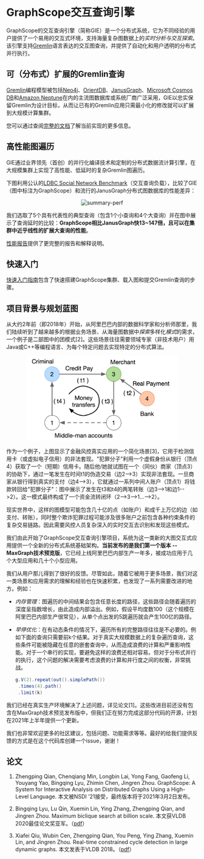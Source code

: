 # GraphScope交互查询引擎

GraphScope的交互查询引擎（简称GIE）是一个分布式系统，它为不同经验的用户提供了一个易用的交互式环境，支持海量复杂图数据上的*实时分析与交互探索*。该引擎支持[Gremlin](http://tinkerpop.apache.org/)语言表达的交互图查询，并提供了自动化和用户透明的分布式并行执行。


## 可（分布式）扩展的Gremlin查询

[Gremlin](http://tinkerpop.apache.org/)编程模型被包括[Neo4j](https://neo4j.com/)、[OrientDB](https://www.orientdb.org/)、[JanusGraph](https://janusgraph.org/)、[Microsoft Cosmos DB](https://azure.microsoft.com/en-us/services/cosmos-db/)和[Amazon Neptune](https://aws.amazon.com/neptune/)在内的主流图数据库或系统厂商广泛采用，GIE以忠实保留Gremlin为设计目标，从而让已有的Gremlin应用只需最小化的修改就可以扩展到大规模计算集群。

您可以通过查阅[完整的文档](https://graphscope.io/docs/interactive_engine.html)了解当前实现的更多信息。


## 高性能图遍历

GIE通过业界领先（首创）的并行化编译技术和定制的分布式数据流计算引擎，在大规模集群上实现了高性能、低延时的复杂Gremlin图遍历。

下图利用公认的[LDBC Social Network Benchmark](http://ldbcouncil.org/benchmarks/snb)（交互查询负载），比较了GIE（图中标注为GraphScope）和流行的JanusGraph分布式图数据库的性能差异：

<div align="center">
    <img src="benchmark/figures/summary.jpg" width="500" alt="summary-perf">
</div>

我们选取了5个具有代表性的典型查询（包含1个小查询和4个大查询）并在图中展示了查询延时的比较：**GraphScope相比JanusGraph快13~147倍，且可以在集群中近乎线性的扩展大查询的性能**。

[性能报告](benchmark)提供了更完整的报告和解释说明。


## 快速入门

[快速入门指南](https://graphscope.io/docs/interactive_engine.html#connecting-gremlin-within-python)包含了快速搭建GraphScope集群、载入图和提交Gremlin查询的步骤。


## <a name="background_roadmap"></a>项目背景与规划蓝图

从大约2年前（即2018年）开始，从阿里巴巴内部的数据科学家和分析师那里，我们陆续听到了越来越多的根据业务场景、从海量图数据中*探索*多样化*模式*的需求，一个例子是二部图中的团模式[2]。这些场景往往需要领域专家（非技术用户）用Java或C++等编程语言、为每个特定问题去实现特定的分布式算法。

<div align="center">
    <img src="../docs/images/cycle_detection.png" width="400" alt="An example graph model for fraud detection.">
</div>

作为一个例子，上图显示了金融风控真实应用的一个简化场景[3]，它用于检测信用卡（或虚拟电子信用）的非法套现。"犯罪分子"利用一个虚假身份从银行（顶点4）获取了一个（短期）信用卡。随后他/她就试图在一个（同伙）商家（顶点3）的协助下，通过一笔发生在时间t1的伪造交易（边2-->3）实现非法套现。一旦商家从银行得到真实的支付（边4-->3），它就通过一系列中间人账户（顶点1）将钱款转回给"犯罪分子"：图中展示了发生在t3和t4的两笔转账（边3-->1和边1-->2）。这一模式最终构成了一个资金流转闭环（2-->3-->1...-->2）。

现实世界中，这样的图模型可能包含几十亿的点（如账户）和成千上万亿的边（如支付、转账），同时整个欺诈犯罪过程可能涉及很多账户之前包含各种约束条件的复杂交易链路。因此需要风控人员复杂深入的实时交互去识别和发现这些模式。

我们由此开始了GraphScope交互查询引擎项目，系统为这一类新的大图交互式应用提供一个全新的分布式系统基础架构。**当前发布的是我们第一个版本 -- MaxGraph技术预览版**，它已经上线阿里巴巴内部生产一年多，被成功应用于几个大型应用和几十个小型应用。

我们从用户那儿得到了很好的反馈。尽管如此，随着它被用于更多场景，我们对这一类场景和应用需求的理解和经验也在快速积累，也发现了一系列需要改进的地方。例如：

* *内存管理*：图遍历的中间结果会包含任意长度的路径，这些路径会随着遍历的深度呈指数增长，由此造成内部溢出。例如，假设平均度数100（这个规模在阿里巴巴内部生产很常见），从单个点出发的5跳遍历就会产生100亿的路径。

* *早停优化*：在有动态条件的情况下，遍历所有的完整路径往往是不必要的。例如下面的查询只需要前k个结果。对于真实大规模数据上的复杂遍历查询，这些条件可能被隐藏在任意的嵌套查询中，从而造成浪费的计算和严重影响性能。对于一个串行的实现，要避免这样的浪费还相对容易。但对于分布式并行的执行，这个问题的解决需要考虑浪费的计算和并行度之间的权衡，非常挑战。

    ```java
    g.V(2).repeat(out().simplePath())
     .times(4).path()
     .limit(k)
    ```

我们已经在真实生产环境解决了上述问题，详见论文[1]。这些改进目前还没有包含在MaxGraph技术预览发布版中，但我们正在努力完成这部分代码的开源，计划在2021年上半年提供一个更新。

我们也非常欢迎更多的社区建议，包括问题、功能需求等等。最好的给我们提供反馈的方式是在这个代码库创建一个issue，谢谢！


## 论文

1. Zhengping Qian, Chenqiang Min, Longbin Lai, Yong Fang, Gaofeng Li, Youyang Yao, Bingqing Lyu, Zhimin Chen, Jingren Zhou.  GraphScope: A System for Interactive Analysis on Distributed Graphs Using a High-Level Language.  本文被NSDI ’21接受，最终版本将于2021年3月2日发布。

2. Bingqing Lyu, Lu Qin, Xuemin Lin, Ying Zhang, Zhengping Qian, and Jingren Zhou.  Maximum biclique search at billion scale.  本文获VLDB 2020最佳论文奖亚军。（[pdf](http://www.vldb.org/pvldb/vol13/p1359-lyu.pdf)）

3. Xiafei Qiu, Wubin Cen, Zhengping Qian, You Peng, Ying Zhang, Xuemin Lin, and Jingren Zhou.  Real-time constrained cycle detection in large dynamic graphs.  本文发表于VLDB 2018。（[pdf](http://www.vldb.org/pvldb/vol11/p1876-qiu.pdf)）

